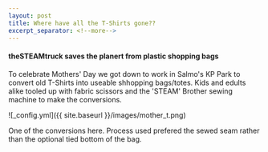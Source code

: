 ```yaml
---
layout: post
title: Where have all the T-Shirts gone??
excerpt_separator: <!--more-->
---
```


#### theSTEAMtruck saves the planert from plastic shopping bags

To celebrate Mothers' Day we got down to work in Salmo's KP Park to convert old T-Shirts into useable shhopping bags/totes.
Kids and edults alike tooled up with fabric scissors and the 'STEAM' Brother sewing machine to make the conversions.

![_config.yml]({{ site.baseurl }}/images/mother_t.png)

One of the conversions here.
Process used prefered the sewed seam rather than the optional tied bottom of the bag.
